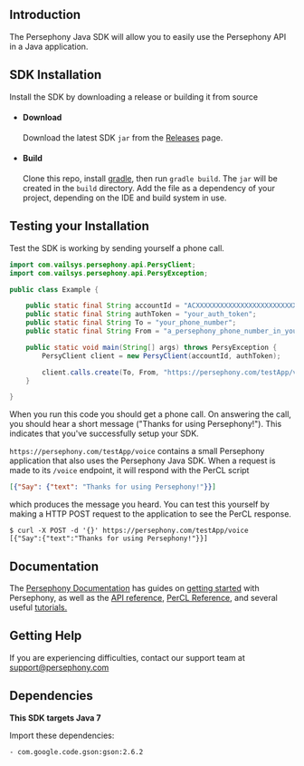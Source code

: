 ## Introduction
The Persephony Java SDK will allow you to easily use the Persephony API in a Java application.

## SDK Installation
Install the SDK by downloading a release or building it from source
- #### Download
  Download the latest SDK `jar` from the [Releases](https://github.com/PersephonyAPI/java-sdk/releases/latest) page.
- #### Build
  Clone this repo, install [gradle](https://gradle.org/), then run `gradle build`.
  The `jar` will be created in the `build` directory.
Add the file as a dependency of your project, depending on the IDE and build system in use.
## Testing your Installation

Test the SDK is working by sending yourself a phone call.

```java
import com.vailsys.persephony.api.PersyClient;
import com.vailsys.persephony.api.PersyException;

public class Example {

    public static final String accountId = "ACXXXXXXXXXXXXXXXXXXXXXXXXXXXXX";
    public static final String authToken = "your_auth_token";
    public static final String To = "your_phone_number";
    public static final String From = "a_persephony_phone_number_in_your_account";

    public static void main(String[] args) throws PersyException {
        PersyClient client = new PersyClient(accountId, authToken);

        client.calls.create(To, From, "https://persephony.com/testApp/voice", "");
    }

}
```

When you run this code you should get a phone call. On answering the call, you should hear a short message ("Thanks for using Persephony!"). This indicates that you've successfully setup your SDK.

`https://persephony.com/testApp/voice` contains a small Persephony application that also uses the Persephony Java SDK. When a request is made to its `/voice` endpoint, it will respond with the PerCL script

```json
[{"Say": {"text": "Thanks for using Persephony!"}}]
```

which produces the message you heard. You can test this yourself by making a HTTP POST request to the application to see the PerCL response.

```shell
$ curl -X POST -d '{}' https://persephony.com/testApp/voice
[{"Say":{"text":"Thanks for using Persephony!"}}]
```

## Documentation

The [Persephony Documentation](https://www.persephony.com/docs) has guides on [getting started](https://www.persephony.com/docs/getting-started/) with Persephony, as well as the [API reference](https://www.persephony.com/docs/api/), [PerCL Reference](https://www.persephony.com/docs/percl/), and several useful [tutorials.](https://www.persephony.com/docs/tutorials/)

## Getting Help

If you are experiencing difficulties, contact our support team at [support@persephony.com](mailto:support@persephony.com)

## Dependencies
  **This SDK targets Java 7**
  
  Import these dependencies:
  
    - com.google.code.gson:gson:2.6.2
